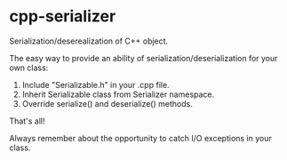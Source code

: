 # cpp-serializer

Serialization/deserealization of C++ object.

The easy way to provide an ability of serialization/deserialization for your own class:
1. Include "Serializable.h" in your .cpp file.
2. Inherit Serializable class from Serializer namespace.
3. Override serialize() and deserialize() methods.

That's all!

Always remember about the opportunity to catch I/O exceptions in your class.
